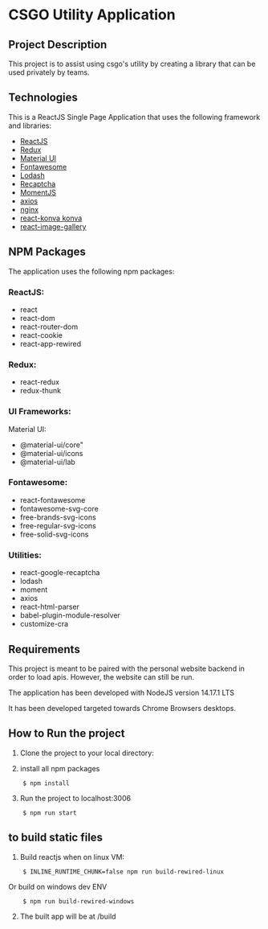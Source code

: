 # CSGO Utility Application

## Project Description
This project is to assist using csgo's utility by creating a library that can be used privately by teams.

## Technologies
This is a ReactJS Single Page Application that uses the following framework and libraries:
- [ReactJS](https://reactjs.org/)
- [Redux](https://react-redux.js.org/)
- [Material UI](https://material-ui.com/)
- [Fontawesome](https://fontawesome.com/)
- [Lodash](https://lodash.com/)
- [Recaptcha](https://www.google.com/recaptcha/about/)
- [MomentJS](https://momentjs.com/)
- [axios](https://www.axios.com/)
- [nginx](https://www.nginx.com/)
- [react-konva konva](https://www.npmjs.com/package/react-konva)
- [react-image-gallery](https://www.npmjs.com/package/react-image-gallery)

## NPM Packages
The application uses the following npm packages:

### ReactJS:
- react
- react-dom
- react-router-dom
- react-cookie
- react-app-rewired

### Redux:
- react-redux
- redux-thunk

### UI Frameworks:
Material UI:
- @material-ui/core"
- @material-ui/icons
- @material-ui/lab

### Fontawesome:
- react-fontawesome
- fontawesome-svg-core
- free-brands-svg-icons
- free-regular-svg-icons
- free-solid-svg-icons

### Utilities:
- react-google-recaptcha
- lodash
- moment
- axios
- react-html-parser
- babel-plugin-module-resolver
- customize-cra

## Requirements
This project is meant to be paired with the personal website backend in order to load apis. However, the website can still be run.

The application has been developed with NodeJS version 14.17.1 LTS

It has been developed targeted towards Chrome Browsers desktops.

## How to Run the project
1. Clone the project to your local directory:

2. install all npm packages
``` 
    $ npm install
```
3.  Run the project to localhost:3006
``` 
    $ npm run start
```

## to build static files
1. Build reactjs when on linux VM:
``` 
    $ INLINE_RUNTIME_CHUNK=false npm run build-rewired-linux
```
Or build on windows dev ENV

``` 
    $ npm run build-rewired-windows
```

2. The built app will be at /build
